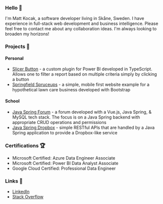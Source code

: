 ### Hello :wave:

I'm Matt Kocak, a software developer living in Skåne, Sweden. I have experience in full-stack web development and business intelligence. Please feel free to contact me about any collaboration ideas. I'm always looking to broaden my horizons!

### Projects :notebook:
#### Personal
- [Slicer Button](https://github.com/mattkocak/powerbi-visuals-slicerbutton) - a custom plugin for Power BI developed in TypeScript. Allows one to filter a report based on multiple criteria simply by clicking a button
- [Springfield Spruceups](https://github.com/mattkocak/bootstrap-springfieldspruceups) - a simple, mobile first website example for a hypothetical lawn care business developed with Bootstrap

#### School
- [Java Spring Forum](https://github.com/mattkocak/java-spring-forum) - a forum developed with a Vue.js, Java Spring, & MySQL tech stack. The focus is on a Java Spring backend with appropriate CRUD operations and permissions
- [Java Spring Dropbox](https://github.com/mattkocak/java-spring-dropbox) - simple RESTful APIs that are handled by a Java Spring application to provide a Dropbox-like service

### Certifications :trophy:
- Microsoft Certified: Azure Data Engineer Associate
- Microsoft Certified: Power BI Data Analyst Associate
- Google Cloud Certified: Professional Data Engineer

### Links :satellite:
- [LinkedIn](https://www.linkedin.com/in/matt-kocak/)
- [Stack Overflow](https://stackoverflow.com/users/17884414/matt-kocak)

